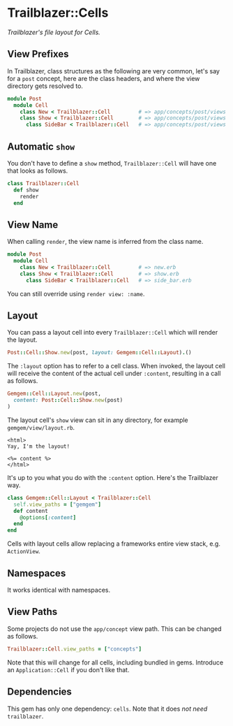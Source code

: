 # Trailblazer::Cells

_Trailblazer's file layout for Cells._

## View Prefixes

In Trailblazer, class structures as the following are very common, let's say for a `post` concept, here are the class headers, and where the view directory gets resolved to.

```ruby
module Post
  module Cell
    class New < Trailblazer::Cell         # => app/concepts/post/views
    class Show < Trailblazer::Cell        # => app/concepts/post/views
      class SideBar < Trailblazer::Cell   # => app/concepts/post/views
```

## Automatic `show`

You don't have to define a `show` method, `Trailblazer::Cell` will have one that looks as follows.

```ruby
class Trailblazer::Cell
  def show
    render
  end
```

## View Name

When calling `render`, the view name is inferred from the class name.

```ruby
module Post
  module Cell
    class New < Trailblazer::Cell         # => new.erb
    class Show < Trailblazer::Cell        # => show.erb
      class SideBar < Trailblazer::Cell   # => side_bar.erb
```

You can still override using `render view: :name`.

## Layout

You can pass a layout cell into every `Trailblazer::Cell` which will render the layout.

```ruby
Post::Cell::Show.new(post, layout: Gemgem::Cell::Layout).()
```

The `:layout` option has to refer to a cell class. When invoked, the layout cell will receive the content of the actual cell under `:content`, resulting in a call as follows.

```ruby
Gemgem::Cell::Layout.new(post,
  content: Post::Cell::Show.new(post)
)
```

The layout cell's `show` view can sit in any directory, for example `gemgem/view/layout.rb`.

```erb
<html>
Yay, I'm the layout!

<%= content %>
</html>
```

It's up to you what you do with the `:content` option. Here's the Trailblazer way.

```ruby
class Gemgem::Cell::Layout < Trailblazer::Cell
  self.view_paths = ["gemgem"]
  def content
    @options[:content]
  end
end
```

Cells with layout cells allow replacing a frameworks entire view stack, e.g. `ActionView`.

## Namespaces

It works identical with namespaces.

## View Paths

Some projects do not use the `app/concept` view path. This can be changed as follows.

```ruby
Trailblazer::Cell.view_paths = ["concepts"]
```

Note that this will change for all cells, including bundled in gems. Introduce an `Application::Cell` if you don't like that.

## Dependencies

This gem has only one dependency: `cells`. Note that it does *not need* `trailblazer`.
